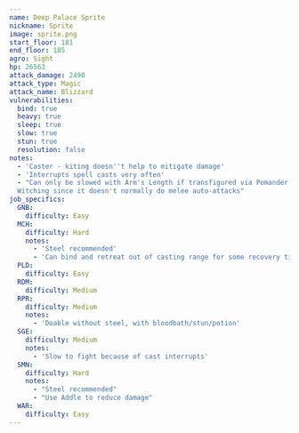 ```yaml
---
name: Deep Palace Sprite
nickname: Sprite
image: sprite.png
start_floor: 181
end_floor: 185
agro: Sight
hp: 26563
attack_damage: 2490
attack_type: Magic
attack_name: Blizzard
vulnerabilities:
  bind: true
  heavy: true
  sleep: true
  slow: true
  stun: true
  resolution: false
notes:
  - 'Caster - kiting doesn''t help to mitigate damage'
  - 'Interrupts spell casts very often'
  - "Can only be slowed with Arm's Length if transfigured via Pomander of
  Witching since it doesn't normally do melee auto-attacks"
job_specifics:
  GNB:
    difficulty: Easy
  MCH:
    difficulty: Hard
    notes:
      - 'Steel recommended'
      - 'Can bind and retreat out of casting range for some recovery time'
  PLD:
    difficulty: Easy
  RDM:
    difficulty: Medium
  RPR:
    difficulty: Medium
    notes:
      - 'Doable without steel, with bloodbath/stun/potion'
  SGE:
    difficulty: Medium
    notes:
      - 'Slow to fight because of cast interrupts'
  SMN:
    difficulty: Hard
    notes:
      - "Steel recommended"
      - "Use Addle to reduce damage"
  WAR:
    difficulty: Easy
---
```

